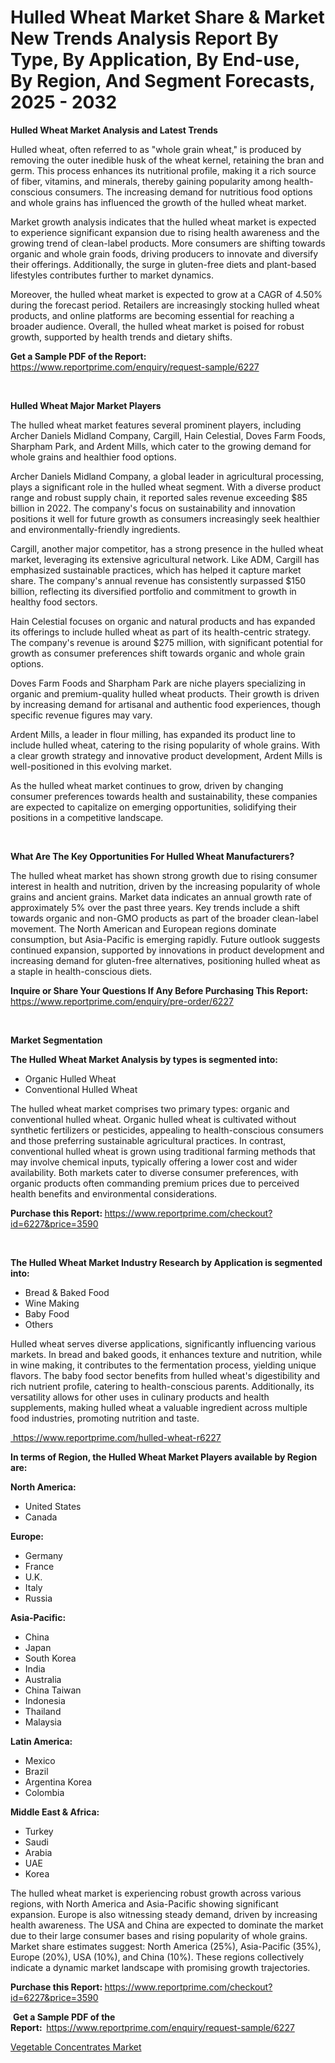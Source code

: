 <p><h1>Hulled Wheat Market Share & Market New Trends Analysis Report By Type, By Application, By End-use, By Region, And Segment Forecasts, 2025 - 2032</h1></p><p><strong>Hulled Wheat Market Analysis and Latest Trends</strong></p>
<p><p>Hulled wheat, often referred to as "whole grain wheat," is produced by removing the outer inedible husk of the wheat kernel, retaining the bran and germ. This process enhances its nutritional profile, making it a rich source of fiber, vitamins, and minerals, thereby gaining popularity among health-conscious consumers. The increasing demand for nutritious food options and whole grains has influenced the growth of the hulled wheat market.</p><p>Market growth analysis indicates that the hulled wheat market is expected to experience significant expansion due to rising health awareness and the growing trend of clean-label products. More consumers are shifting towards organic and whole grain foods, driving producers to innovate and diversify their offerings. Additionally, the surge in gluten-free diets and plant-based lifestyles contributes further to market dynamics.</p><p>Moreover, the hulled wheat market is expected to grow at a CAGR of 4.50% during the forecast period. Retailers are increasingly stocking hulled wheat products, and online platforms are becoming essential for reaching a broader audience. Overall, the hulled wheat market is poised for robust growth, supported by health trends and dietary shifts.</p></p>
<p><strong>Get a Sample PDF of the Report:&nbsp;</strong> <a href="https://www.reportprime.com/enquiry/request-sample/6227?utm_campaign=2192&utm_medium=2&utm_source=Github&utm_content=ia&utm_term=19032025&utm_id=hulled-wheat">https://www.reportprime.com/enquiry/request-sample/6227</a></p>
<p>&nbsp;</p>
<p><strong>Hulled Wheat Major Market Players</strong></p>
<p><p>The hulled wheat market features several prominent players, including Archer Daniels Midland Company, Cargill, Hain Celestial, Doves Farm Foods, Sharpham Park, and Ardent Mills, which cater to the growing demand for whole grains and healthier food options.</p><p>Archer Daniels Midland Company, a global leader in agricultural processing, plays a significant role in the hulled wheat segment. With a diverse product range and robust supply chain, it reported sales revenue exceeding $85 billion in 2022. The company's focus on sustainability and innovation positions it well for future growth as consumers increasingly seek healthier and environmentally-friendly ingredients.</p><p>Cargill, another major competitor, has a strong presence in the hulled wheat market, leveraging its extensive agricultural network. Like ADM, Cargill has emphasized sustainable practices, which has helped it capture market share. The company's annual revenue has consistently surpassed $150 billion, reflecting its diversified portfolio and commitment to growth in healthy food sectors.</p><p>Hain Celestial focuses on organic and natural products and has expanded its offerings to include hulled wheat as part of its health-centric strategy. The company's revenue is around $275 million, with significant potential for growth as consumer preferences shift towards organic and whole grain options.</p><p>Doves Farm Foods and Sharpham Park are niche players specializing in organic and premium-quality hulled wheat products. Their growth is driven by increasing demand for artisanal and authentic food experiences, though specific revenue figures may vary.</p><p>Ardent Mills, a leader in flour milling, has expanded its product line to include hulled wheat, catering to the rising popularity of whole grains. With a clear growth strategy and innovative product development, Ardent Mills is well-positioned in this evolving market.</p><p>As the hulled wheat market continues to grow, driven by changing consumer preferences towards health and sustainability, these companies are expected to capitalize on emerging opportunities, solidifying their positions in a competitive landscape.</p></p>
<p>&nbsp;</p>
<p><strong>What Are The Key Opportunities For Hulled Wheat Manufacturers?</strong></p>
<p><p>The hulled wheat market has shown strong growth due to rising consumer interest in health and nutrition, driven by the increasing popularity of whole grains and ancient grains. Market data indicates an annual growth rate of approximately 5% over the past three years. Key trends include a shift towards organic and non-GMO products as part of the broader clean-label movement. The North American and European regions dominate consumption, but Asia-Pacific is emerging rapidly. Future outlook suggests continued expansion, supported by innovations in product development and increasing demand for gluten-free alternatives, positioning hulled wheat as a staple in health-conscious diets.</p></p>
<p><strong>Inquire or Share Your Questions If Any Before Purchasing This Report:</strong> <a href="https://www.reportprime.com/enquiry/pre-order/6227?utm_campaign=2192&utm_medium=2&utm_source=Github&utm_content=ia&utm_term=19032025&utm_id=hulled-wheat">https://www.reportprime.com/enquiry/pre-order/6227</a></p>
<p>&nbsp;</p>
<p><strong>Market Segmentation</strong></p>
<p><strong>The Hulled Wheat Market Analysis by types is segmented into:</strong></p>
<p><ul><li>Organic Hulled Wheat</li><li>Conventional Hulled Wheat</li></ul></p>
<p><p>The hulled wheat market comprises two primary types: organic and conventional hulled wheat. Organic hulled wheat is cultivated without synthetic fertilizers or pesticides, appealing to health-conscious consumers and those preferring sustainable agricultural practices. In contrast, conventional hulled wheat is grown using traditional farming methods that may involve chemical inputs, typically offering a lower cost and wider availability. Both markets cater to diverse consumer preferences, with organic products often commanding premium prices due to perceived health benefits and environmental considerations.</p></p>
<p><strong>Purchase this Report:&nbsp;</strong><a href="https://www.reportprime.com/checkout?id=6227&price=3590&utm_campaign=2192&utm_medium=2&utm_source=Github&utm_content=ia&utm_term=19032025&utm_id=hulled-wheat">https://www.reportprime.com/checkout?id=6227&price=3590</a></p>
<p>&nbsp;</p>
<p><strong>The Hulled Wheat Market Industry Research by Application is segmented into:</strong></p>
<p><ul><li>Bread & Baked Food</li><li>Wine Making</li><li>Baby Food</li><li>Others</li></ul></p>
<p><p>Hulled wheat serves diverse applications, significantly influencing various markets. In bread and baked goods, it enhances texture and nutrition, while in wine making, it contributes to the fermentation process, yielding unique flavors. The baby food sector benefits from hulled wheat's digestibility and rich nutrient profile, catering to health-conscious parents. Additionally, its versatility allows for other uses in culinary products and health supplements, making hulled wheat a valuable ingredient across multiple food industries, promoting nutrition and taste.</p></p>
<p><a href="https://www.reportprime.com/hulled-wheat-r6227?utm_campaign=2192&utm_medium=2&utm_source=Github&utm_content=ia&utm_term=19032025&utm_id=hulled-wheat">&nbsp;https://www.reportprime.com/hulled-wheat-r6227</a></p>
<p><strong>In terms of Region, the Hulled Wheat Market Players available by Region are:</strong></p>
<p>
    <p> <strong> North America: </strong>
        <ul>
            <li>United States</li>
            <li>Canada</li>
        </ul>
        </p> 
    <p> <strong> Europe: </strong>
        <ul>
            <li>Germany</li>
            <li>France</li>
            <li>U.K.</li>
            <li>Italy</li>
            <li>Russia</li>
        </ul>
        </p> 
    <p> <strong> Asia-Pacific: </strong>
        <ul>
            <li>China</li>
            <li>Japan</li>
            <li>South Korea</li>
            <li>India</li>
            <li>Australia</li>
            <li>China Taiwan</li>
            <li>Indonesia</li>
            <li>Thailand</li>
            <li>Malaysia</li>
        </ul>
        </p> 
    <p> <strong> Latin America: </strong>
        <ul>
            <li>Mexico</li>
            <li>Brazil</li>
            <li>Argentina Korea</li>
            <li>Colombia</li>
        </ul>
        </p> 
    <p> <strong> Middle East & Africa: </strong>
        <ul>
            <li>Turkey</li>
            <li>Saudi</li>
            <li>Arabia</li>
            <li>UAE</li>
            <li>Korea</li>
        </ul>
    </p>
    </p>
<p><p>The hulled wheat market is experiencing robust growth across various regions, with North America and Asia-Pacific showing significant expansion. Europe is also witnessing steady demand, driven by increasing health awareness. The USA and China are expected to dominate the market due to their large consumer bases and rising popularity of whole grains. Market share estimates suggest: North America (25%), Asia-Pacific (35%), Europe (20%), USA (10%), and China (10%). These regions collectively indicate a dynamic market landscape with promising growth trajectories.</p></p>
<p><strong>Purchase this Report: </strong><a href="https://www.reportprime.com/checkout?id=6227&price=3590&utm_campaign=2192&utm_medium=2&utm_source=Github&utm_content=ia&utm_term=19032025&utm_id=hulled-wheat">https://www.reportprime.com/checkout?id=6227&price=3590</a></p>
<p>&nbsp;<strong>Get a Sample PDF of the Report:&nbsp;&nbsp;</strong><a href="https://www.reportprime.com/enquiry/request-sample/6227?utm_campaign=2192&utm_medium=2&utm_source=Github&utm_content=ia&utm_term=19032025&utm_id=hulled-wheat">https://www.reportprime.com/enquiry/request-sample/6227</a></p>
<p><strong></strong></p>
<p><p><a href="https://github.com/matotwipff14/Market-Research-Report-List-1/blob/main/vegetable-concentrates-market.md?utm_campaign=2192&utm_medium=2&utm_source=Github&utm_content=ia&utm_term=19032025&utm_id=hulled-wheat">Vegetable Concentrates Market</a></p></p>